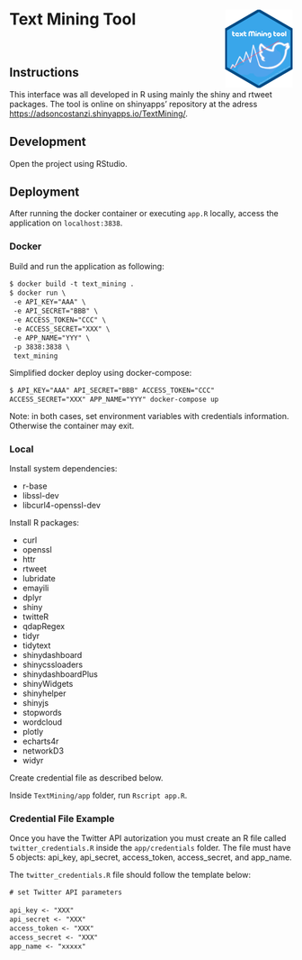 Text Mining Tool <img src="app/www/img/hex.png" align="right" width="120" />
============================================================================

<br>

Instructions
------------

This interface was all developed in R using mainly the shiny and rtweet
packages. The tool is online on shinyapps’ repository at the adress
<a href="https://adsoncostanzi.shinyapps.io/TextMining/" class="uri">https://adsoncostanzi.shinyapps.io/TextMining/</a>.

## Development

Open the project using RStudio.

## Deployment

After running the docker container or executing `app.R` locally, access the application on `localhost:3838`.

### Docker

Build and run the application as following:
```shell
$ docker build -t text_mining .
$ docker run \
 -e API_KEY="AAA" \
 -e API_SECRET="BBB" \
 -e ACCESS_TOKEN="CCC" \
 -e ACCESS_SECRET="XXX" \
 -e APP_NAME="YYY" \
 -p 3838:3838 \
 text_mining
```

Simplified docker deploy using docker-compose:
```shell
$ API_KEY="AAA" API_SECRET="BBB" ACCESS_TOKEN="CCC" ACCESS_SECRET="XXX" APP_NAME="YYY" docker-compose up
```

Note: in both cases, set environment variables with credentials information. Otherwise the container may exit.

### Local

Install system dependencies:
* r-base
* libssl-dev 
* libcurl4-openssl-dev

Install R packages:
* curl
* openssl
* httr
* rtweet
* lubridate
* emayili
* dplyr
* shiny
* twitteR
* qdapRegex
* tidyr
* tidytext
* shinydashboard
* shinycssloaders
* shinydashboardPlus
* shinyWidgets
* shinyhelper
* shinyjs
* stopwords
* wordcloud
* plotly
* echarts4r
* networkD3
* widyr

Create credential file as described below.

Inside `TextMining/app` folder, run `Rscript app.R`.

### Credential File Example

Once you have the Twitter API autorization you must create an R file
called `twitter_credentials.R` inside the `app/credentials` folder. The
file must have 5 objects: api\_key, api\_secret, access\_token,
access\_secret, and app\_name.

The `twitter_credentials.R` file should follow the template below:

    # set Twitter API parameters

    api_key <- "XXX"
    api_secret <- "XXX"
    access_token <- "XXX"
    access_secret <- "XXX"
    app_name <- "xxxxx"
